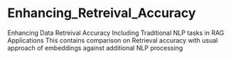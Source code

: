 # Enhancing_Retreival_Accuracy
Enhancing Data Retreival Accuracy Including Traditional NLP tasks in RAG Applications This contains comparison on Retrieval accuracy with usual approach of embeddings against additional NLP processing
